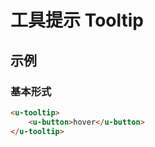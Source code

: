 # 工具提示 Tooltip

## 示例
### 基本形式

``` html
<u-tooltip>
    <u-button>hover</u-button>
</u-tooltip>
```
